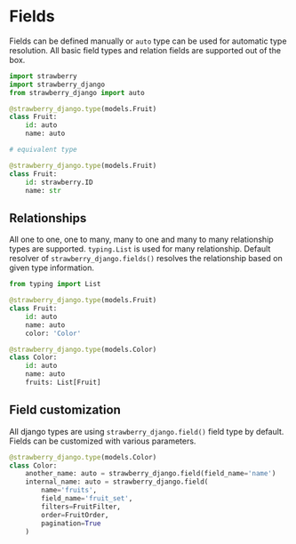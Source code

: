 # Fields

Fields can be defined manually or `auto` type can be used for automatic type resolution. All basic field types and relation fields are supported out of the box.

```python
import strawberry
import strawberry_django
from strawberry_django import auto

@strawberry_django.type(models.Fruit)
class Fruit:
    id: auto
    name: auto

# equivalent type

@strawberry_django.type(models.Fruit)
class Fruit:
    id: strawberry.ID
    name: str
```

## Relationships

All one to one, one to many, many to one and many to many relationship types are supported. `typing.List` is used for many relationship. Default resolver of `strawberry_django.fields()` resolves the relationship based on given type information.

```python
from typing import List

@strawberry_django.type(models.Fruit)
class Fruit:
    id: auto
    name: auto
    color: 'Color'

@strawberry_django.type(models.Color)
class Color:
    id: auto
    name: auto
    fruits: List[Fruit]
```

## Field customization

All django types are using `strawberry_django.field()` field type by default. Fields can be customized with various parameters.

```python
@strawberry_django.type(models.Color)
class Color:
    another_name: auto = strawberry_django.field(field_name='name')
    internal_name: auto = strawberry_django.field(
        name='fruits',
        field_name='fruit_set',
        filters=FruitFilter,
        order=FruitOrder,
        pagination=True
    )
```
